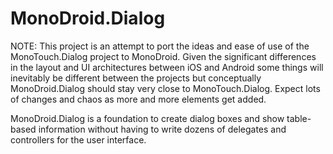 MonoDroid.Dialog
================

NOTE: This project is an attempt to port the ideas and ease of use of the 
MonoTouch.Dialog project to MonoDroid.  Given the significant differences 
in the layout and UI architectures between iOS and Android some things will 
inevitably be different between the projects but conceptually MonoDroid.Dialog 
should stay very close to MonoTouch.Dialog. Expect lots of changes and 
chaos as more and more elements get added.

MonoDroid.Dialog is a foundation to create dialog boxes and show table-based 
information without having to write dozens of delegates and controllers for 
the user interface.